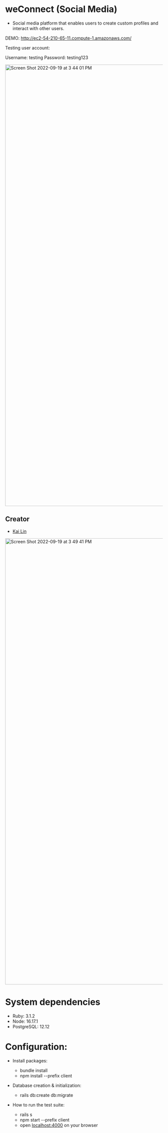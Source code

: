 
# weConnect (Social Media)

- Social media platform that enables users to create custom profiles and interact with other users.

DEMO: http://ec2-54-210-65-11.compute-1.amazonaws.com/

Testing user account:

Username: testing
Password: testing123

<img width="1411" alt="Screen Shot 2022-09-19 at 3 44 01 PM" src="https://user-images.githubusercontent.com/103536761/224435096-29738d10-1ddb-4105-a1a1-9f4933dc6a5e.png">



## Creator

- [Kai Lin](https://github.com/Kailin168)

<img width="1426" alt="Screen Shot 2022-09-19 at 3 49 41 PM" src="https://user-images.githubusercontent.com/103536761/224436312-3368b63c-ba54-42db-b546-9cbc5d90ddb5.png">



# System dependencies

- Ruby: 3.1.2
- Node: 16.17.1
- PostgreSQL: 12.12

# Configuration:

- Install packages:

  - bundle install
  - npm install --prefix client

- Database creation & initialization:

  - rails db:create db:migrate

- How to run the test suite:
  - rails s
  - npm start --prefix client
  - open [localhost:4000](http://localhost:4000/) on your browser

